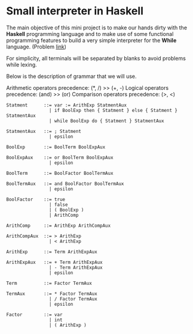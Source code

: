 # Small interpreter in **Haskell**

The main objective of this mini project is to make our hands dirty with the **Haskell** programming language and to make use of some functional programming features to build a very simple interpreter for the **While** language. (Problem [link](https://www.hackerrank.com/challenges/while-language-fp/problem))

For simplicity, all terminals will be separated by blanks to avoid problems while lexing.

Below is the description of grammar that we will use.

Arithmetic operators precedence: (\*, /) >> (+, -)
Logical operators precedence: (and) >> (or)
Comparison operators precedence: (>, <)

```
Statment      ::= var := ArithExp StatmentAux
                | if BoolExp then { Statment } else { Statment } StatmentAux
                | while BoolExp do { Statment } StatmentAux

StatmentAux   ::= ; Statment
                | epsilon

BoolExp       ::= BoolTerm BoolExpAux

BoolExpAux    ::= or BoolTerm BoolExpAux
                | epsilon

BoolTerm      ::= BoolFactor BoolTermAux

BoolTermAux   ::= and BoolFactor BoolTermAux
                | epsilon

BoolFactor    ::= true
                | false
                | ( BoolExp )
                | ArithComp

ArithComp     ::= ArithExp ArithCompAux

ArithCompAux  ::= > ArithExp
                | < ArithExp

ArithExp      ::= Term ArithExpAux

ArithExpAux   ::= + Term ArithExpAux
                | - Term ArithExpAux
                | epsilon

Term          ::= Factor TermAux

TermAux       ::= * Factor TermAux
                | / Factor TermAux
                | epsilon

Factor        ::= var
                | int
                | ( ArithExp )
```
